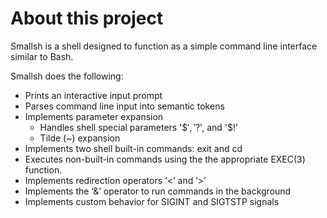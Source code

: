 # About this project
Smallsh is a shell designed to function as a simple command line interface similar to Bash.

Smallsh does the following:

* Prints an interactive input prompt
* Parses command line input into semantic tokens
* Implements parameter expansion
  - Handles shell special parameters '$$', '$?', and '$!'
  - Tilde (~) expansion
* Implements two shell built-in commands: exit and cd
* Executes non-built-in commands using the the appropriate EXEC(3) function.
* Implements redirection operators ‘<’ and ‘>’
* Implements the ‘&’ operator to run commands in the background
* Implements custom behavior for SIGINT and SIGTSTP signals


